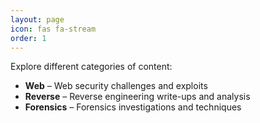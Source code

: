 ```yaml
---
layout: page
icon: fas fa-stream
order: 1
---
```

Explore different categories of content:

- **Web** – Web security challenges and exploits  
- **Reverse** – Reverse engineering write-ups and analysis  
- **Forensics** – Forensics investigations and techniques
